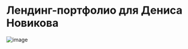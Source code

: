 # Лендинг-портфолио для Дениса Новикова
![image](https://user-images.githubusercontent.com/82746832/170306541-517f9ff7-8e72-47d7-af55-b0903bada8fb.png)
